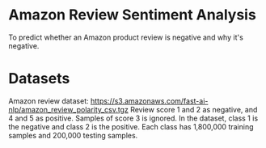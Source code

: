 # Amazon Review Sentiment Analysis
To predict whether an Amazon product review is negative and why it's negative.

# Datasets
Amazon review dataset: https://s3.amazonaws.com/fast-ai-nlp/amazon_review_polarity_csv.tgz
Review score 1 and 2 as negative, and 4 and 5 as positive. Samples of score 3 is ignored. 
In the dataset, class 1 is the negative and class 2 is the positive. 
Each class has 1,800,000 training samples and 200,000 testing samples.

